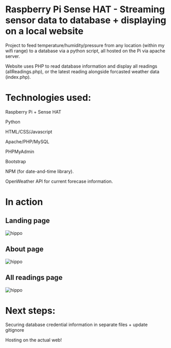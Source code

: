 # Raspberry Pi Sense HAT - Streaming sensor data to database + displaying on a local website

Project to feed temperature/humidity/pressure from any location (within my wifi range) to a database via a python script, all hosted on the Pi via apache server.

Website uses PHP to read database information and display all readings (allReadings.php), or the latest reading alongside forcasted weather data (index.php).

# Technologies used:

Raspberry Pi + Sense HAT

Python

HTML/CSS/Javascript

Apache/PHP/MySQL

PHPMyAdmin

Bootstrap

NPM (for date-and-time library).

OpenWeather API for current forecase information.

# In action

## Landing page

![hippo](https://media.giphy.com/media/Kb9ZwlabNn5p5uekiI/giphy.gif)


## About page

![hippo](https://media.giphy.com/media/VxnEf2tuS4PScxCqlu/giphy.gif)


## All readings page

![hippo](https://media.giphy.com/media/wpwVp14WCq13qH1exF/giphy.gif)


# Next steps:

Securing database credential information in separate files + update gitignore

Hosting on the actual web!


